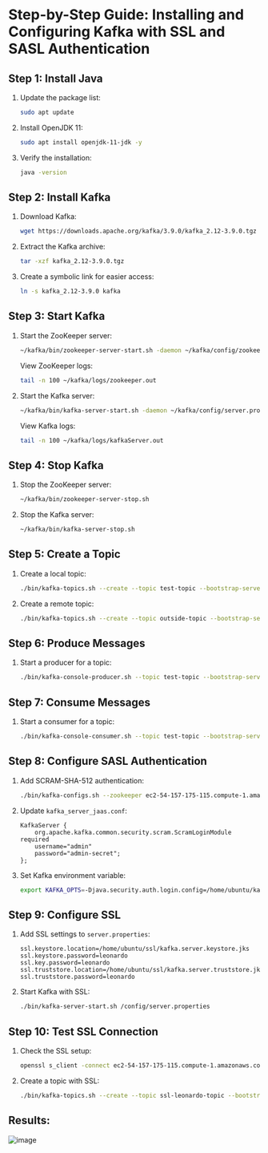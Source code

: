 
# Step-by-Step Guide: Installing and Configuring Kafka with SSL and SASL Authentication

## Step 1: Install Java
1. Update the package list:
   ```bash
   sudo apt update
   ```
2. Install OpenJDK 11:
   ```bash
   sudo apt install openjdk-11-jdk -y
   ```
3. Verify the installation:
   ```bash
   java -version
   ```

## Step 2: Install Kafka
1. Download Kafka:
   ```bash
   wget https://downloads.apache.org/kafka/3.9.0/kafka_2.12-3.9.0.tgz
   ```
2. Extract the Kafka archive:
   ```bash
   tar -xzf kafka_2.12-3.9.0.tgz
   ```
3. Create a symbolic link for easier access:
   ```bash
   ln -s kafka_2.12-3.9.0 kafka
   ```

## Step 3: Start Kafka
1. Start the ZooKeeper server:
   ```bash
   ~/kafka/bin/zookeeper-server-start.sh -daemon ~/kafka/config/zookeeper.properties
   ```
   View ZooKeeper logs:
   ```bash
   tail -n 100 ~/kafka/logs/zookeeper.out
   ```
2. Start the Kafka server:
   ```bash
   ~/kafka/bin/kafka-server-start.sh -daemon ~/kafka/config/server.properties
   ```
   View Kafka logs:
   ```bash
   tail -n 100 ~/kafka/logs/kafkaServer.out
   ```

## Step 4: Stop Kafka
1. Stop the ZooKeeper server:
   ```bash
   ~/kafka/bin/zookeeper-server-stop.sh
   ```
2. Stop the Kafka server:
   ```bash
   ~/kafka/bin/kafka-server-stop.sh
   ```

## Step 5: Create a Topic
1. Create a local topic:
   ```bash
   ./bin/kafka-topics.sh --create --topic test-topic --bootstrap-server localhost:9092 --partitions 1 --replication-factor 1
   ```
2. Create a remote topic:
   ```bash
   ./bin/kafka-topics.sh --create --topic outside-topic --bootstrap-server 54.157.175.115:9092 --partitions 1 --replication-factor 1
   ```

## Step 6: Produce Messages
1. Start a producer for a topic:
   ```bash
   ./bin/kafka-console-producer.sh --topic test-topic --bootstrap-server localhost:9092
   ```

## Step 7: Consume Messages
1. Start a consumer for a topic:
   ```bash
   ./bin/kafka-console-consumer.sh --topic test-topic --bootstrap-server localhost:9092 --from-beginning
   ```

## Step 8: Configure SASL Authentication
1. Add SCRAM-SHA-512 authentication:
   ```bash
   ./bin/kafka-configs.sh --zookeeper ec2-54-157-175-115.compute-1.amazonaws.com:2181 --alter --add-config 'SCRAM-SHA-512=[password="admin-secret"]' --entity-type users --entity-name admin
   ```

2. Update `kafka_server_jaas.conf`:
   ```properties
   KafkaServer {
       org.apache.kafka.common.security.scram.ScramLoginModule required
       username="admin"
       password="admin-secret";
   };
   ```

3. Set Kafka environment variable:
   ```bash
   export KAFKA_OPTS=-Djava.security.auth.login.config=/home/ubuntu/kafka/config/kafka_server_jaas.conf
   ```

## Step 9: Configure SSL
1. Add SSL settings to `server.properties`:
   ```properties
   ssl.keystore.location=/home/ubuntu/ssl/kafka.server.keystore.jks
   ssl.keystore.password=leonardo
   ssl.key.password=leonardo
   ssl.truststore.location=/home/ubuntu/ssl/kafka.server.truststore.jks
   ssl.truststore.password=leonardo
   ```

2. Start Kafka with SSL:
   ```bash
   ./bin/kafka-server-start.sh /config/server.properties
   ```

## Step 10: Test SSL Connection
1. Check the SSL setup:
   ```bash
   openssl s_client -connect ec2-54-157-175-115.compute-1.amazonaws.com:9093
   ```

2. Create a topic with SSL:
   ```bash
   ./bin/kafka-topics.sh --create --topic ssl-leonardo-topic --bootstrap-server ec2-54-157-175-115.compute-1.amazonaws.com:9093 --partitions 1 --replication-factor 1 --command-config config/client.properties
   ```
## Results:
![image](https://github.com/user-attachments/assets/c27a2a7d-a62b-4524-93cc-2dc03d74692d)
